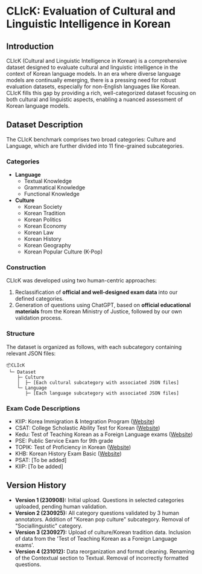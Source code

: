 # CLIcK: Evaluation of Cultural and Linguistic Intelligence in Korean

## Introduction
CLIcK (Cultural and Linguistic Intelligence in Korean) is a comprehensive dataset designed to evaluate cultural and linguistic intelligence in the context of Korean language models. In an era where diverse language models are continually emerging, there is a pressing need for robust evaluation datasets, especially for non-English languages like Korean. CLIcK fills this gap by providing a rich, well-categorized dataset focusing on both cultural and linguistic aspects, enabling a nuanced assessment of Korean language models.

## Dataset Description
The CLIcK benchmark comprises two broad categories: Culture and Language, which are further divided into 11 fine-grained subcategories.

### Categories
- **Language**
  - Textual Knowledge
  - Grammatical Knowledge
  - Functional Knowledge
- **Culture**
  - Korean Society
  - Korean Tradition
  - Korean Politics
  - Korean Economy
  - Korean Law
  - Korean History
  - Korean Geography
  - Korean Popular Culture (K-Pop)

### Construction
CLIcK was developed using two human-centric approaches:
1. Reclassification of **official and well-designed exam data** into our defined categories.
2. Generation of questions using ChatGPT, based on **official educational materials** from the Korean Ministry of Justice, followed by our own validation process.

### Structure
The dataset is organized as follows, with each subcategory containing relevant JSON files:
```
📦CLIcK
 └─ Dataset
    ├─ Culture
    │  ├─ [Each cultural subcategory with associated JSON files]
    └─ Language
       ├─ [Each language subcategory with associated JSON files]
```

### Exam Code Descriptions
- KIIP: Korea Immigration & Integration Program ([Website](www.immigration.go.kr))
- CSAT: College Scholastic Ability Test for Korean ([Website](https://www.suneung.re.kr/))
- Kedu: Test of Teaching Korean as a Foreign Language exams ([Website](https://www.q-net.or.kr/man001.do?gSite=L&gId=36))
- PSE: Public Service Exam for 9th grade
- TOPIK: Test of Proficiency in Korean ([Website](https://www.topik.go.kr/))
- KHB: Korean History Exam Basic ([Website](https://www.historyexam.go.kr/))
- PSAT: [To be added]
- KIIP: [To be added]

## Version History
- **Version 1 (230908):** Initial upload. Questions in selected categories uploaded, pending human validation.
- **Version 2 (230925):** All category questions validated by 3 human annotators. Addition of "Korean pop culture" subcategory. Removal of "Sociallinguistic" category.
- **Version 3 (230927):** Upload of culture/Korean tradition data. Inclusion of data from the 'Test of Teaching Korean as a Foreign Language exams'.
- **Version 4 (231012):** Data reorganization and format cleaning. Renaming of the Contextual section to Textual. Removal of incorrectly formatted questions.